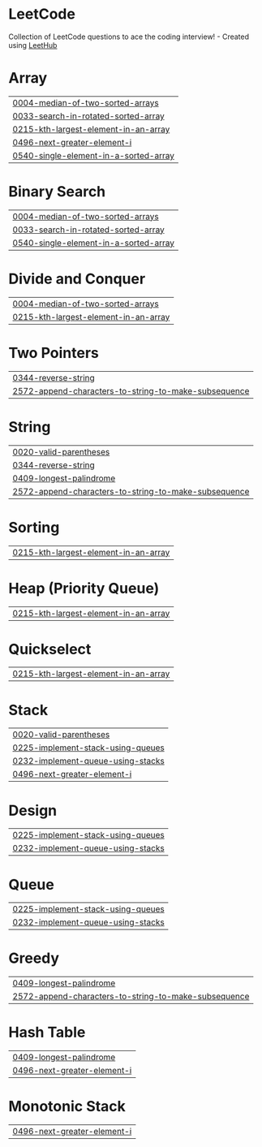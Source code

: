 # LeetCode
Collection of LeetCode questions to ace the coding interview! - Created using [LeetHub](https://github.com/QasimWani/LeetHub)


# Array
|  |
| ------- |
| [0004-median-of-two-sorted-arrays](https://github.com/mohammad-sohel04/LeetCode/tree/master/0004-median-of-two-sorted-arrays) |
| [0033-search-in-rotated-sorted-array](https://github.com/mohammad-sohel04/LeetCode/tree/master/0033-search-in-rotated-sorted-array) |
| [0215-kth-largest-element-in-an-array](https://github.com/mohammad-sohel04/LeetCode/tree/master/0215-kth-largest-element-in-an-array) |
| [0496-next-greater-element-i](https://github.com/mohammad-sohel04/LeetCode/tree/master/0496-next-greater-element-i) |
| [0540-single-element-in-a-sorted-array](https://github.com/mohammad-sohel04/LeetCode/tree/master/0540-single-element-in-a-sorted-array) |
# Binary Search
|  |
| ------- |
| [0004-median-of-two-sorted-arrays](https://github.com/mohammad-sohel04/LeetCode/tree/master/0004-median-of-two-sorted-arrays) |
| [0033-search-in-rotated-sorted-array](https://github.com/mohammad-sohel04/LeetCode/tree/master/0033-search-in-rotated-sorted-array) |
| [0540-single-element-in-a-sorted-array](https://github.com/mohammad-sohel04/LeetCode/tree/master/0540-single-element-in-a-sorted-array) |
# Divide and Conquer
|  |
| ------- |
| [0004-median-of-two-sorted-arrays](https://github.com/mohammad-sohel04/LeetCode/tree/master/0004-median-of-two-sorted-arrays) |
| [0215-kth-largest-element-in-an-array](https://github.com/mohammad-sohel04/LeetCode/tree/master/0215-kth-largest-element-in-an-array) |
# Two Pointers
|  |
| ------- |
| [0344-reverse-string](https://github.com/mohammad-sohel04/LeetCode/tree/master/0344-reverse-string) |
| [2572-append-characters-to-string-to-make-subsequence](https://github.com/mohammad-sohel04/LeetCode/tree/master/2572-append-characters-to-string-to-make-subsequence) |
# String
|  |
| ------- |
| [0020-valid-parentheses](https://github.com/mohammad-sohel04/LeetCode/tree/master/0020-valid-parentheses) |
| [0344-reverse-string](https://github.com/mohammad-sohel04/LeetCode/tree/master/0344-reverse-string) |
| [0409-longest-palindrome](https://github.com/mohammad-sohel04/LeetCode/tree/master/0409-longest-palindrome) |
| [2572-append-characters-to-string-to-make-subsequence](https://github.com/mohammad-sohel04/LeetCode/tree/master/2572-append-characters-to-string-to-make-subsequence) |
# Sorting
|  |
| ------- |
| [0215-kth-largest-element-in-an-array](https://github.com/mohammad-sohel04/LeetCode/tree/master/0215-kth-largest-element-in-an-array) |
# Heap (Priority Queue)
|  |
| ------- |
| [0215-kth-largest-element-in-an-array](https://github.com/mohammad-sohel04/LeetCode/tree/master/0215-kth-largest-element-in-an-array) |
# Quickselect
|  |
| ------- |
| [0215-kth-largest-element-in-an-array](https://github.com/mohammad-sohel04/LeetCode/tree/master/0215-kth-largest-element-in-an-array) |
# Stack
|  |
| ------- |
| [0020-valid-parentheses](https://github.com/mohammad-sohel04/LeetCode/tree/master/0020-valid-parentheses) |
| [0225-implement-stack-using-queues](https://github.com/mohammad-sohel04/LeetCode/tree/master/0225-implement-stack-using-queues) |
| [0232-implement-queue-using-stacks](https://github.com/mohammad-sohel04/LeetCode/tree/master/0232-implement-queue-using-stacks) |
| [0496-next-greater-element-i](https://github.com/mohammad-sohel04/LeetCode/tree/master/0496-next-greater-element-i) |
# Design
|  |
| ------- |
| [0225-implement-stack-using-queues](https://github.com/mohammad-sohel04/LeetCode/tree/master/0225-implement-stack-using-queues) |
| [0232-implement-queue-using-stacks](https://github.com/mohammad-sohel04/LeetCode/tree/master/0232-implement-queue-using-stacks) |
# Queue
|  |
| ------- |
| [0225-implement-stack-using-queues](https://github.com/mohammad-sohel04/LeetCode/tree/master/0225-implement-stack-using-queues) |
| [0232-implement-queue-using-stacks](https://github.com/mohammad-sohel04/LeetCode/tree/master/0232-implement-queue-using-stacks) |
# Greedy
|  |
| ------- |
| [0409-longest-palindrome](https://github.com/mohammad-sohel04/LeetCode/tree/master/0409-longest-palindrome) |
| [2572-append-characters-to-string-to-make-subsequence](https://github.com/mohammad-sohel04/LeetCode/tree/master/2572-append-characters-to-string-to-make-subsequence) |
# Hash Table
|  |
| ------- |
| [0409-longest-palindrome](https://github.com/mohammad-sohel04/LeetCode/tree/master/0409-longest-palindrome) |
| [0496-next-greater-element-i](https://github.com/mohammad-sohel04/LeetCode/tree/master/0496-next-greater-element-i) |
# Monotonic Stack
|  |
| ------- |
| [0496-next-greater-element-i](https://github.com/mohammad-sohel04/LeetCode/tree/master/0496-next-greater-element-i) |